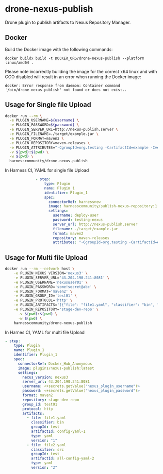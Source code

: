# drone-nexus-publish

Drone plugin to publish artifacts to Nexus Repository Manager.

## Docker

Build the Docker image with the following commands:

```
docker buildx build -t DOCKER_ORG/drone-nexus-publish --platform linux/amd64 .
```

Please note incorrectly building the image for the correct x64 linux and with
CGO disabled will result in an error when running the Docker image:

```
docker: Error response from daemon: Container command
'/bin/drone-nexus-publish' not found or does not exist..
```

## Usage for Single file Upload

```bash
docker run --rm \
  -e PLUGIN_USERNAME=${username} \
  -e PLUGIN_PASSWORD=${password} \
  -e PLUGIN_SERVER_URL=http://nexus-publish.server \
  -e PLUGIN_FILENAME=./target/example.jar \
  -e PLUGIN_FORMAT=maven2 \
  -e PLUGIN_REPOSITORY=maven-releases \
  -e PLUGIN_ATTRIBUTES="-CgroupId=org.testing -CartifactId=example -Cversion=1.0 -Aextension=jar -Aclassifier=bin" \
  -v $(pwd):$(pwd) \
  -w $(pwd) \
  harnesscommunity/drone-nexus-publish
```



In Harness CI, YAML for single file Upload
```yaml
              - step:
                  type: Plugin
                  name: Plugin_1
                  identifier: Plugin_1
                  spec:
                    connectorRef: harnessnew
                    image: harnesscommunity/publish-nexus-repository:1.1.1
                    settings:
                      username: deploy-user
                      password: testing-nexus
                      server_url: http://nexus-publish.server
                      filename: ./target/example.jar
                      format: maven2
                      repository: maven-releases
                      attributes: "-CgroupId=org.testing -CartifactId=example -Cversion=1.0 -Aextension=jar -Aclassifier=bin"
```

## Usage for Multi file Upload
```bash
docker run --rm --network host \
    -e PLUGIN_NEXUS_VERSION='nexus3' \
    -e PLUGIN_SERVER_URL='43.204.190.241:8081' \
    -e PLUGIN_USERNAME='nexususer01' \
    -e PLUGIN_PASSWORD='some!secret@abc' \
    -e PLUGIN_FORMAT='maven2' \
    -e PLUGIN_GROUP_ID='test01' \
    -e PLUGIN_PROTOCOL='http' \
    -e PLUGIN_ARTIFACTS='[{"file": "file1.yaml", "classifier": "bin", "groupId": "test", "artifactId": "config-yaml-1", "type": "yaml", "version": "1"}, {"file": "file2.yaml", "classifier": "src", "groupId": "test", "artifactId": "all-config-yaml-2", "type": "yaml", "version": "2"}]' \
    -e PLUGIN_REPOSITORY='stage-dev-repo' \
      -v $(pwd):$(pwd) \
      -w $(pwd) \
    harnesscommunity/drone-nexus-publish
```

In Harnes CI, YAML for multi file Upload
```yaml
- step:
    type: Plugin
    name: Plugin_1
    identifier: Plugin_1
    spec:
      connectorRef: Docker_Hub_Anonymous
      image: plugins/nexus-publish:latest
      settings:
        nexus_version: nexus3
        server_url: 43.204.190.241:8081
        username: <+secrets.getValue("nexus_plugin_username")>
        password: <+secrets.getValue("nexus_plugin_password")>
        format: maven2
        repository: stage-dev-repo
        group_id: test01
        protocol: http
        artifacts:
          - file: file1.yaml
            classifier: bin
            groupId: test
            artifactId: config-yaml-1
            type: yaml
            version: "1"
          - file: file2.yaml
            classifier: src
            groupId: test
            artifactId: all-config-yaml-2
            type: yaml
            version: "2"
```
